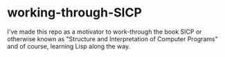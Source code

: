# working-through-SICP
I've made this repo as a motivator to work-through the book SICP or otherwise known as "Structure and Interpretation of Computer Programs" and of course, learning Lisp along the way.
